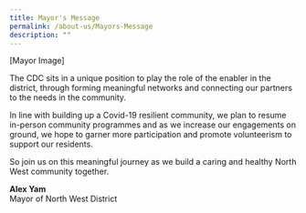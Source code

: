 ```yaml
---
title: Mayor's Message
permalink: /about-us/Mayors-Message
description: ""
---
```

<meta name="description" content="Mayor's Message">

[Mayor Image]

The CDC sits in a unique position to play the role of the enabler in the district, through forming meaningful networks and connecting our partners to the needs in the community.

In line with building up a Covid-19 resilient community, we plan to resume in-person community programmes and as we increase our engagements on ground, we hope to garner more participation and promote volunteerism to support our residents.

So join us on this meaningful journey as we build a caring and healthy North West community together.

**Alex Yam**<br>
Mayor of North West District